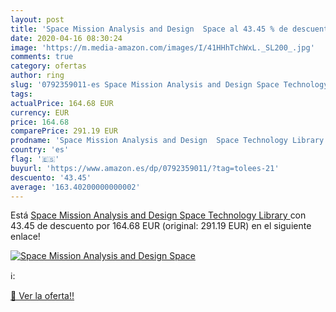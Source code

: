 ```yaml
---
layout: post
title: 'Space Mission Analysis and Design  Space al 43.45 % de descuento'
date: 2020-04-16 08:30:24
image: 'https://m.media-amazon.com/images/I/41HHhTchWxL._SL200_.jpg'
comments: true
category: ofertas
author: ring
slug: '0792359011-es Space Mission Analysis and Design Space Technology Library'
tags: 
actualPrice: 164.68 EUR
currency: EUR
price: 164.68
comparePrice: 291.19 EUR
prodname: 'Space Mission Analysis and Design  Space Technology Library '
country: 'es'
flag: '🇪🇸'
buyurl: 'https://www.amazon.es/dp/0792359011/?tag=tolees-21'
descuento: '43.45'
average: '163.40200000000002'
---
```


Está [Space Mission Analysis and Design  Space Technology Library ](https://www.amazon.es/dp/0792359011/?tag=tolees-21) con 43.45 de descuento por 164.68 EUR (original: 291.19 EUR) en el siguiente enlace!

[![Space Mission Analysis and Design  Space](https://m.media-amazon.com/images/I/41HHhTchWxL._SL200_.jpg)](https://www.amazon.es/dp/0792359011/?tag=tolees-21)

ℹ️:


[🛒 Ver la oferta!!](https://www.amazon.es/dp/0792359011/?tag=tolees-21)
